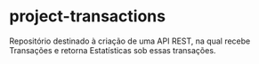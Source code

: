 # project-transactions

Repositório destinado à criação de uma API REST, na qual recebe Transações e retorna Estatísticas sob essas transações.